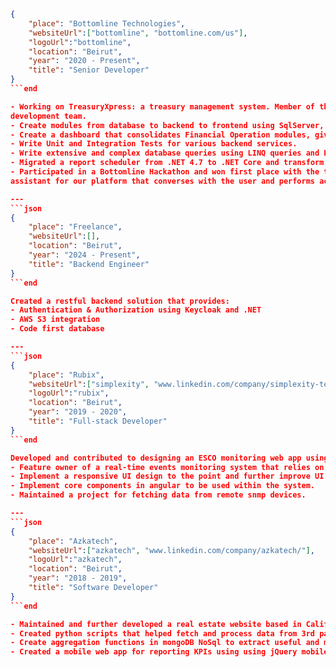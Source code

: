 ```json
{
    "place": "Bottomline Technologies",
    "websiteUrl":["bottomline", "bottomline.com/us"],
    "logoUrl":"bottomline",
    "location": "Beirut",
    "year": "2020 - Present",
    "title": "Senior Developer"
}
```end

- Working on TreasuryXpress: a treasury management system. Member of the Financial Operations
development team.
- Create modules from database to backend to frontend using SqlServer, Postgres, ASP .Net Core, and Blazor WebAssembly following best practices.
- Create a dashboard that consolidates Financial Operation modules, giving clients clear data for informed decision-making.
- Write Unit and Integration Tests for various backend services.
- Write extensive and complex database queries using LINQ queries and EF Core.
- Migrated a report scheduler from .NET 4.7 to .NET Core and transform it to be dynamic and microservice ready.
- Participated in a Bottomline Hackathon and won first place with the team. We created a virtual
assistant for our platform that converses with the user and performs actions.

---
```json
{
    "place": "Freelance",
    "websiteUrl":[],
    "location": "Beirut",
    "year": "2024 - Present",
    "title": "Backend Engineer"
}
```end

Created a restful backend solution that provides:
- Authentication & Authorization using Keycloak and .NET
- AWS S3 integration
- Code first database

---
```json
{
    "place": "Rubix",
    "websiteUrl":["simplexity", "www.linkedin.com/company/simplexity-technologies/"],
    "logoUrl":"rubix",
    "location": "Beirut",
    "year": "2019 - 2020",
    "title": "Full-stack Developer"
}
```end

Developed and contributed to designing an ESCO monitoring web app using ASP.NET and Angular.
- Feature owner of a real-time events monitoring system that relies on signalR.
- Implement a responsive UI design to the point and further improve UI experience by providing feedback and participating in UX design sessions.
- Implement core components in angular to be used within the system.
- Maintained a project for fetching data from remote snmp devices.

---
```json
{
    "place": "Azkatech",
    "websiteUrl":["azkatech", "www.linkedin.com/company/azkatech/"],
    "logoUrl":"azkatech",
    "location": "Beirut",
    "year": "2018 - 2019",
    "title": "Software Developer"
}
```end

- Maintained and further developed a real estate website based in California using Spring Boot and Javascript.
- Created python scripts that helped fetch and process data from 3rd party sources to store them in mongoDB.
- Create aggregation functions in mongoDB NoSql to extract useful and meaningful data to be used for the website.
- Created a mobile web app for reporting KPIs using using jQuery mobile, HTML, and css.

